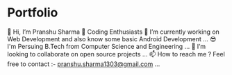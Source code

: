 # Portfolio
👋 Hi, I’m Pranshu Sharma
👀 Coding Enthusiasts
🌱 I’m currently working on Web Development and also know some basic Android Development ...
😎 I'm Persuing B.Tech from Computer Science and Engineering ...
💞️ I’m looking to collaborate on open source projects ...
📫 How to reach me ?
Feel free to contact :- pranshu.sharma1303@gmail.com ...

